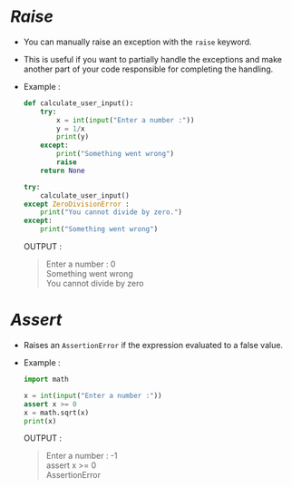 _Raise_
==

- You can manually raise an exception with the `raise` keyword.

- This is useful if you want to partially handle the exceptions and make another part of your code responsible for completing the handling.

- Example :

    ```python
    def calculate_user_input():
        try:
            x = int(input("Enter a number :"))
            y = 1/x
            print(y)
        except:
            print("Something went wrong")
            raise
        return None
    
    try:
        calculate_user_input()
    except ZeroDivisionError :
        print("You cannot divide by zero.")
    except:
        print("Something went wrong")
    ```

    OUTPUT :
    > Enter a number : 0  
    > Something went wrong  
    > You cannot divide by zero

_Assert_
==

- Raises an `AssertionError` if the expression evaluated to a false value.

- Example :

    ```python
    import math

    x = int(input("Enter a number :"))
    assert x >= 0
    x = math.sqrt(x)
    print(x)
    ```

    OUTPUT :
    > Enter a number : -1  
    > assert x >= 0  
    > AssertionError

    



